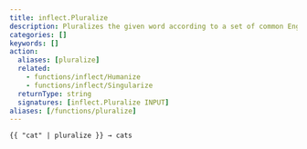 ```yaml
---
title: inflect.Pluralize
description: Pluralizes the given word according to a set of common English pluralization rules.
categories: []
keywords: []
action:
  aliases: [pluralize]
  related:
    - functions/inflect/Humanize
    - functions/inflect/Singularize
  returnType: string
  signatures: [inflect.Pluralize INPUT]
aliases: [/functions/pluralize]
---
```


```go-html-template
{{ "cat" | pluralize }} → cats
```
